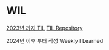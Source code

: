 # WIL
[2023년 까지 TIL](jaesungahn91.github.io/til)
[TIL Repository](https://github.com/jaesungahn91/TIL)

2024년 이후 부터 작성
Weekly I Learned

## 

